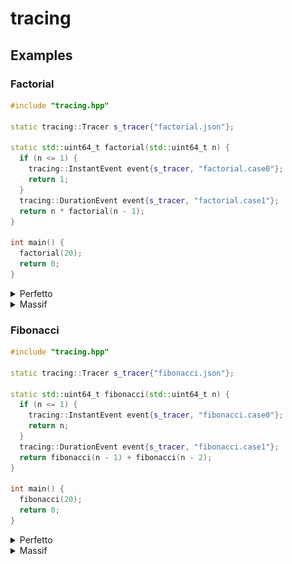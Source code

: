 # tracing

## Examples

### Factorial

```cpp
#include "tracing.hpp"

static tracing::Tracer s_tracer{"factorial.json"};

static std::uint64_t factorial(std::uint64_t n) {
  if (n <= 1) {
    tracing::InstantEvent event{s_tracer, "factorial.case0"};
    return 1;
  }
  tracing::DurationEvent event{s_tracer, "factorial.case1"};
  return n * factorial(n - 1);
}

int main() {
  factorial(20);
  return 0;
}
```

<details>
  <summary>Perfetto</summary>
  <img src="screenshots/perfetto/factorial.png" alt="factorial">
</details>

<details>
  <summary>Massif</summary>
  <img src="screenshots/massif/factorial.png" alt="factorial">
</details>

### Fibonacci

```cpp
#include "tracing.hpp"

static tracing::Tracer s_tracer{"fibonacci.json"};

static std::uint64_t fibonacci(std::uint64_t n) {
  if (n <= 1) {
    tracing::InstantEvent event{s_tracer, "fibonacci.case0"};
    return n;
  }
  tracing::DurationEvent event{s_tracer, "fibonacci.case1"};
  return fibonacci(n - 1) + fibonacci(n - 2);
}

int main() {
  fibonacci(20);
  return 0;
}
```

<details>
  <summary>Perfetto</summary>
  <img src="screenshots/perfetto/fibonacci.png" alt="fibonacci">
</details>

<details>
  <summary>Massif</summary>
  <img src="screenshots/massif/fibonacci.png" alt="fibonacci">
</details>
